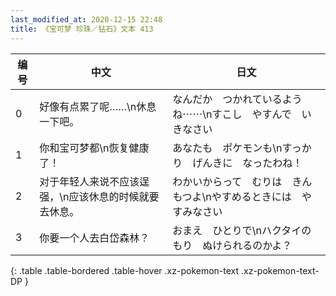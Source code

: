 ```yaml
---
last_modified_at: 2020-12-15 22:48
title: 《宝可梦 珍珠／钻石》文本 413
---
```

| 编号 | 中文 | 日文 |
| ---- | ---- | ---- |
| 0 | 好像有点累了呢……\n休息一下吧。 | なんだか　つかれているようね⋯⋯\nすこし　やすんで　いきなさい |
| 1 | 你和宝可梦都\n恢复健康了！ | あなたも　ポケモンも\nすっかり　げんきに　なったわね！ |
| 2 | 对于年轻人来说不应该逞强，\n应该休息的时候就要去休息。 | わかいからって　むりは　きんもつよ\nやすめるときには　やすみなさい |
| 3 | 你要一个人去白岱森林？ | おまえ　ひとりで\nハクタイのもり　ぬけられるのかよ？ |
{: .table .table-bordered .table-hover .xz-pokemon-text .xz-pokemon-text-DP }